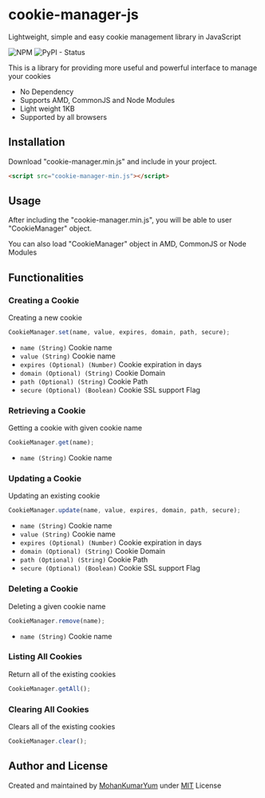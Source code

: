 # cookie-manager-js

Lightweight, simple and easy cookie management library in JavaScript

![NPM](https://img.shields.io/npm/l/express) ![PyPI - Status](https://img.shields.io/pypi/status/Django)

This is a library for providing more useful and powerful interface to manage your cookies
- No Dependency
- Supports AMD, CommonJS and Node Modules
- Light weight 1KB
- Supported by all browsers


## Installation
Download "cookie-manager.min.js" and include in your project.

```html
<script src="cookie-manager-min.js"></script>
```

## Usage

After including the "cookie-manager.min.js", you will be able to user "CookieManager" object.

You can also load "CookieManager" object in AMD, CommonJS or Node Modules

## Functionalities

### Creating a Cookie
Creating a new cookie
```js
CookieManager.set(name, value, expires, domain, path, secure);
```
- `name (String)` Cookie name
- `value (String)` Cookie name
- `expires (Optional) (Number)` Cookie expiration in days
- `domain (Optional) (String)` Cookie Domain
- `path (Optional) (String)` Cookie Path
- `secure (Optional) (Boolean)` Cookie SSL support Flag

### Retrieving a Cookie
Getting a cookie with given cookie name
```js
CookieManager.get(name);
```
- `name (String)` Cookie name

### Updating a Cookie
Updating an existing cookie
```js
CookieManager.update(name, value, expires, domain, path, secure);
```
- `name (String)` Cookie name
- `value (String)` Cookie name
- `expires (Optional) (Number)` Cookie expiration in days
- `domain (Optional) (String)` Cookie Domain
- `path (Optional) (String)` Cookie Path
- `secure (Optional) (Boolean)` Cookie SSL support Flag

### Deleting a Cookie
Deleting a given cookie name
```js
CookieManager.remove(name);
```
- `name (String)` Cookie name

### Listing All Cookies
Return all of the existing cookies
```js
CookieManager.getAll();
```
### Clearing All Cookies
Clears all of the existing cookies
```js
CookieManager.clear();
```

## Author and License
Created and maintained by [MohanKumarYum](https://github.com/MohanKumarYum) under [MIT](LICENSE) License
